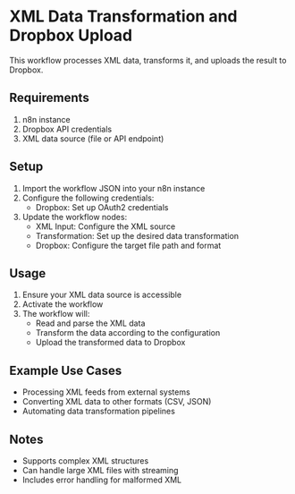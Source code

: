 # XML Data Transformation and Dropbox Upload

This workflow processes XML data, transforms it, and uploads the result to Dropbox.

## Requirements

1. n8n instance
2. Dropbox API credentials
3. XML data source (file or API endpoint)

## Setup

1. Import the workflow JSON into your n8n instance
2. Configure the following credentials:
   - Dropbox: Set up OAuth2 credentials
3. Update the workflow nodes:
   - XML Input: Configure the XML source
   - Transformation: Set up the desired data transformation
   - Dropbox: Configure the target file path and format

## Usage

1. Ensure your XML data source is accessible
2. Activate the workflow
3. The workflow will:
   - Read and parse the XML data
   - Transform the data according to the configuration
   - Upload the transformed data to Dropbox

## Example Use Cases

- Processing XML feeds from external systems
- Converting XML data to other formats (CSV, JSON)
- Automating data transformation pipelines

## Notes

- Supports complex XML structures
- Can handle large XML files with streaming
- Includes error handling for malformed XML
